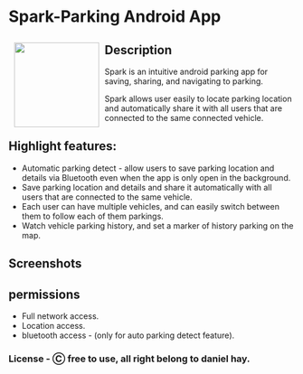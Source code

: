# Spark-Parking Android App
<img src="https://i.ibb.co/DpH3szG/parking-copy.png" align="left"
width="150" hspace="10" vspace="10">
## Description

Spark is an intuitive android parking app for saving, sharing, and navigating to parking.

Spark allows user easily to locate parking location
and automatically share it with all users that are connected to the same connected vehicle.








## Highlight features:
* Automatic parking detect - allow users to save parking location and details via Bluetooth even when the app is only open in the background.
* Save parking location and details and share it automatically with all users that are connected to the same vehicle.
* Each user can have multiple vehicles, and can easily switch between them to follow each of them parkings.
* Watch vehicle parking history, and set a marker of history parking on the map.
## Screenshots

## permissions
* Full network access.
* Location access.
* bluetooth access - (only for auto parking detect feature).
### License - Ⓒ free to use, all right belong to daniel hay.
